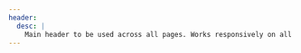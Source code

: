 ```yaml
---
header:
  desc: |
    Main header to be used across all pages. Works responsively on all screen sizes and features quick buttons for search, cart, and profile.
---
```

